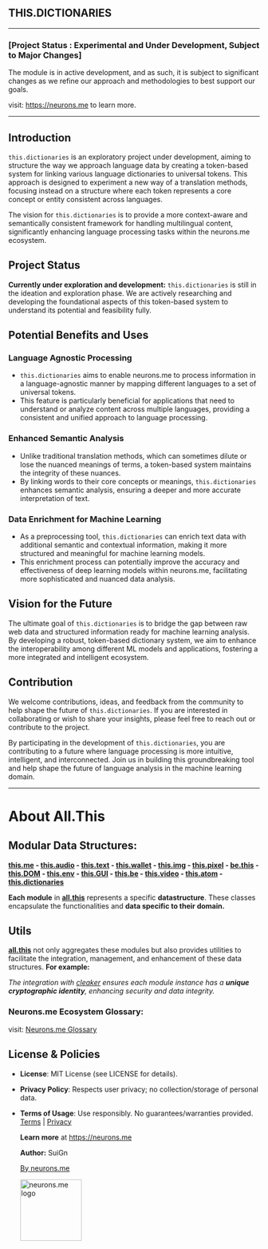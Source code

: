 ## THIS.DICTIONARIES

-----------

### [Project Status : Experimental and Under Development, Subject to Major Changes]

The module is in active development, and as such, it is subject to significant changes as we refine our approach and methodologies to best support our goals.

visit: https://neurons.me to learn more.

----------

## Introduction
`this.dictionaries` is an exploratory project under development, aiming to structure the way we approach language data by creating a token-based system for linking various language dictionaries to universal tokens. This approach is designed to experiment a new way of a translation methods, focusing instead on a structure where each token represents a core concept or entity consistent across languages. 

The vision for `this.dictionaries` is to provide a more context-aware and semantically consistent framework for handling multilingual content, significantly enhancing language processing tasks within the neurons.me ecosystem.

## Project Status

**Currently under exploration and development:** `this.dictionaries` is still in the ideation and exploration phase. We are actively researching and developing the foundational aspects of this token-based system to understand its potential and feasibility fully.

## Potential Benefits and Uses

### Language Agnostic Processing
- `this.dictionaries` aims to enable neurons.me to process information in a language-agnostic manner by mapping different languages to a set of universal tokens.
- This feature is particularly beneficial for applications that need to understand or analyze content across multiple languages, providing a consistent and unified approach to language processing.

### Enhanced Semantic Analysis

- Unlike traditional translation methods, which can sometimes dilute or lose the nuanced meanings of terms, a token-based system maintains the integrity of these nuances.
- By linking words to their core concepts or meanings, `this.dictionaries` enhances semantic analysis, ensuring a deeper and more accurate interpretation of text.

### Data Enrichment for Machine Learning

- As a preprocessing tool, `this.dictionaries` can enrich text data with additional semantic and contextual information, making it more structured and meaningful for machine learning models.
- This enrichment process can potentially improve the accuracy and effectiveness of deep learning models within neurons.me, facilitating more sophisticated and nuanced data analysis.

## Vision for the Future

The ultimate goal of `this.dictionaries` is to bridge the gap between raw web data and structured information ready for machine learning analysis. By developing a robust, token-based dictionary system, we aim to enhance the interoperability among different ML models and applications, fostering a more integrated and intelligent ecosystem.

## Contribution

We welcome contributions, ideas, and feedback from the community to help shape the future of `this.dictionaries`. If you are interested in collaborating or wish to share your insights, please feel free to reach out or contribute to the project.

By participating in the development of `this.dictionaries`, you are contributing to a future where language processing is more intuitive, intelligent, and interconnected. Join us in building this groundbreaking tool and help shape the future of language analysis in the machine learning domain.



----------

# About All.This

## Modular Data Structures:

**[this.me](https://suign.github.io/this.me)  - [this.audio](https://suign.github.io/this.audio) - [this.text](https://suign.github.io/this.text) - [this.wallet](https://suign.github.io/this.wallet) - [this.img](https://suign.github.io/this.img) - [this.pixel](https://suign.github.io/Pixels) - [be.this](https://suign.github.io/be.this) - [this.DOM](https://suign.github.io/this.DOM) - [this.env](https://suign.github.io/this.env/) - [this.GUI](https://suign.github.io/this.GUI) - [this.be](https://suign.github.io/this.be) - [this.video](https://suign.github.io/this.video) - [this.atom](https://suign.github.io/this.atom) - [this.dictionaries](https://suign.github.io/this.dictionaries/)**

**Each module** in **[all.this](https://neurons.me/all-this)** represents a specific **datastructure**. These classes encapsulate the functionalities and **data specific to their domain.**

## **Utils**

**[all.this](https://neurons.me/all-this)** not only aggregates these modules but also provides utilities to facilitate the integration, management, and enhancement of these data structures. **For example:**

*The integration with [cleaker](https://suign.github.io/cleaker/) ensures each module instance has a **unique cryptographic identity**, enhancing security and data integrity.*

### Neurons.me Ecosystem Glossary:

visit: [Neurons.me Glossary](https://suign.github.io/neurons.me/Glossary) 

## License & Policies

- **License**: MIT License (see LICENSE for details).

- **Privacy Policy**: Respects user privacy; no collection/storage of personal data.

- **Terms of Usage**: Use responsibly. No guarantees/warranties provided. [Terms](https://www.neurons.me/terms-of-use) | [Privacy](https://www.neurons.me/privacy-policy)

  **Learn more** at https://neurons.me

  **Author:** SuiGn

  [By neurons.me](https://neurons.me)

  <img src="https://suign.github.io/neurons.me/neurons_logo.png" alt="neurons.me logo" width="123" height="123" style="width123px; height:123px;">
